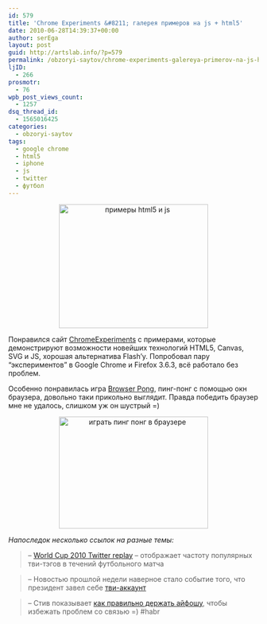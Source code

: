 ```yaml
---
id: 579
title: 'Chrome Experiments &#8211; галерея примеров на js + html5'
date: 2010-06-28T14:39:37+00:00
author: serEga
layout: post
guid: http://artslab.info/?p=579
permalink: /obzoryi-saytov/chrome-experiments-galereya-primerov-na-js-html5/
ljID:
  - 266
prosmotr:
  - 76
wpb_post_views_count:
  - 1257
dsq_thread_id:
  - 1565016425
categories:
  - obzoryi-saytov
tags:
  - google chrome
  - html5
  - iphone
  - js
  - twitter
  - футбол
---
```

<center>
  <a href="http://googledrive.com/host/0B9lHVSSSdxdxd0hjdUdmRzY3Tjg/chrome_experiments.png"><img src="http://googledrive.com/host/0B9lHVSSSdxdxd0hjdUdmRzY3Tjg/chrome_experiments-300x249.png" alt="примеры html5 и js" title="chrome_experiments" width="300" height="249" class="aligncenter size-medium wp-image-580" /></a>
</center>



Понравился сайт <a href="http://chromeexperiments.com/" target="_blank">ChromeExperiments</a> с примерами, которые демонстрируют возможности новейших технологий HTML5, Canvas, SVG и JS, хорошая альтернатива Flash&#8217;у. Попробовал пару &#8220;экспериментов&#8221; в Google Chrome и Firefox 3.6.3, всё работало без проблем.

Особенно понравилась игра <a href="http://www.chromeexperiments.com/detail/browser-pong/" target="_blank">Browser Pong</a>, пинг-понг с помощью окн браузера, довольно таки прикольно выглядит. Правда победить браузер мне не удалось, слишком уж он шустрый =)



<center>
  <a href="http://googledrive.com/host/0B9lHVSSSdxdxd0hjdUdmRzY3Tjg/browser_pong.png"><img src="http://googledrive.com/host/0B9lHVSSSdxdxd0hjdUdmRzY3Tjg/browser_pong-300x225.png" alt="играть пинг понг в браузере" title="browser_pong" width="300" height="225" class="aligncenter size-medium wp-image-581" srcset="http://googledrive.com/host/0B9lHVSSSdxdxd0hjdUdmRzY3Tjg/browser_pong-300x225.png 300w, http://googledrive.com/host/0B9lHVSSSdxdxd0hjdUdmRzY3Tjg/browser_pong.png 400w" sizes="(max-width: 300px) 100vw, 300px" /></a>
</center>

_Напоследок несколько ссылок на разные темы:_

> &#8211; <a href="http://www.guardian.co.uk/football/world-cup-match-replay" target="_blank">World Cup 2010 Twitter replay</a> &#8211; отображает частоту популярных тви-тэгов в течений футбольного матча

> &#8211; Новостью прошлой недели наверное стало событие того, что президент завел себе [тви-аккаунт](http://twitter.com/KremlinRussia)

> &#8211; Стив показывает <a href="http://bit.ly/bTtOvp" target="_blank">как правильно держать айфошу</a>, чтобы избежать проблем со связью =) #habr